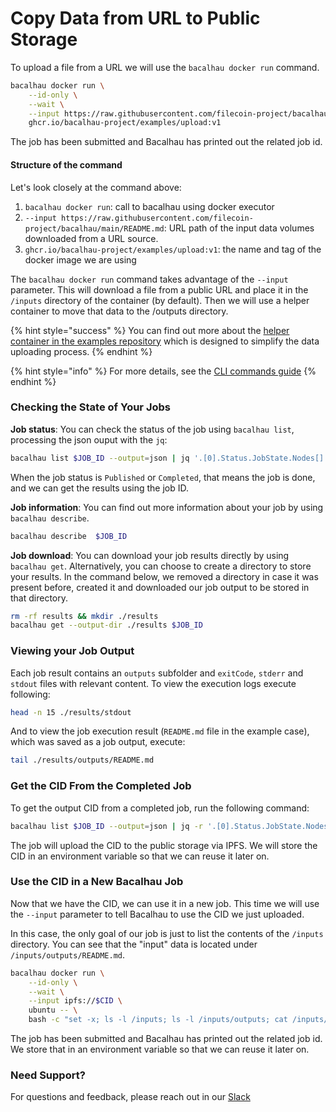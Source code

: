# Copy Data from URL to Public Storage

To upload a file from a URL we will use the `bacalhau docker run` command.

```bash
bacalhau docker run \
    --id-only \
    --wait \
    --input https://raw.githubusercontent.com/filecoin-project/bacalhau/main/README.md \
    ghcr.io/bacalhau-project/examples/upload:v1
```

The job has been submitted and Bacalhau has printed out the related job id.

#### Structure of the command[​](http://localhost:3000/setting-up/data-ingestion/from-url#structure-of-the-command) <a href="#structure-of-the-command" id="structure-of-the-command"></a>

Let's look closely at the command above:

1. `bacalhau docker run`: call to bacalhau using docker executor
2. `--input https://raw.githubusercontent.com/filecoin-project/bacalhau/main/README.md`: URL path of the input data volumes downloaded from a URL source.
3. `ghcr.io/bacalhau-project/examples/upload:v1`: the name and tag of the docker image we are using

The `bacalhau docker run` command takes advantage of the `--input` parameter. This will download a file from a public URL and place it in the `/inputs` directory of the container (by default). Then we will use a helper container to move that data to the /outputs directory.

{% hint style="success" %}
You can find out more about the [helper container in the examples repository](https://github.com/bacalhau-project/examples/tree/main/tools/upload) which is designed to simplify the data uploading process.
{% endhint %}

{% hint style="info" %}
For more details, see the [CLI commands guide](../../references/cli-reference/all-flags.md#docker-run)
{% endhint %}

### Checking the State of Your Jobs[​](http://localhost:3000/setting-up/data-ingestion/from-url#checking-the-state-of-your-jobs) <a href="#checking-the-state-of-your-jobs" id="checking-the-state-of-your-jobs"></a>

**Job status**: You can check the status of the job using `bacalhau list`, processing the json ouput with the `jq`:

```bash
bacalhau list $JOB_ID --output=json | jq '.[0].Status.JobState.Nodes[] | .Shards."0" | select(.RunOutput)'
```

When the job status is `Published` or `Completed`, that means the job is done, and we can get the results using the job ID.

**Job information**: You can find out more information about your job by using `bacalhau describe`.

```bash
bacalhau describe  $JOB_ID 
```

**Job download**: You can download your job results directly by using `bacalhau get`. Alternatively, you can choose to create a directory to store your results. In the command below, we removed a directory in case it was present before, created it and downloaded our job output to be stored in that directory.

```bash
rm -rf results && mkdir ./results
bacalhau get --output-dir ./results $JOB_ID 
```

### Viewing your Job Output[​](http://localhost:3000/setting-up/data-ingestion/from-url#viewing-your-job-output) <a href="#viewing-your-job-output" id="viewing-your-job-output"></a>

Each job result contains an `outputs` subfolder and `exitCode`, `stderr` and `stdout` files with relevant content. To view the execution logs execute following:

```bash
head -n 15 ./results/stdout
```

And to view the job execution result (`README.md` file in the example case), which was saved as a job output, execute:

```bash
tail ./results/outputs/README.md
```

### Get the CID From the Completed Job[​](http://localhost:3000/setting-up/data-ingestion/from-url#get-the-cid-from-the-completed-job) <a href="#get-the-cid-from-the-completed-job" id="get-the-cid-from-the-completed-job"></a>

To get the output CID from a completed job, run the following command:

```bash
bacalhau list $JOB_ID --output=json | jq -r '.[0].Status.JobState.Nodes[] | .Shards."0".PublishedResults | select(.CID) | .CID'
```

The job will upload the CID to the public storage via IPFS. We will store the CID in an environment variable so that we can reuse it later on.

### Use the CID in a New Bacalhau Job[​](http://localhost:3000/setting-up/data-ingestion/from-url#use-the-cid-in-a-new-bacalhau-job) <a href="#use-the-cid-in-a-new-bacalhau-job" id="use-the-cid-in-a-new-bacalhau-job"></a>

Now that we have the CID, we can use it in a new job. This time we will use the `--input` parameter to tell Bacalhau to use the CID we just uploaded.

In this case, the only goal of our job is just to list the contents of the `/inputs` directory. You can see that the "input" data is located under `/inputs/outputs/README.md`.

```bash
bacalhau docker run \
    --id-only \
    --wait \
    --input ipfs://$CID \
    ubuntu -- \
    bash -c "set -x; ls -l /inputs; ls -l /inputs/outputs; cat /inputs/outputs/README.md"
```

The job has been submitted and Bacalhau has printed out the related job id. We store that in an environment variable so that we can reuse it later on.

### Need Support?[​](http://localhost:3000/setting-up/data-ingestion/from-url#need-support) <a href="#need-support" id="need-support"></a>

For questions and feedback, please reach out in our [Slack](https://bacalhauproject.slack.com/)
